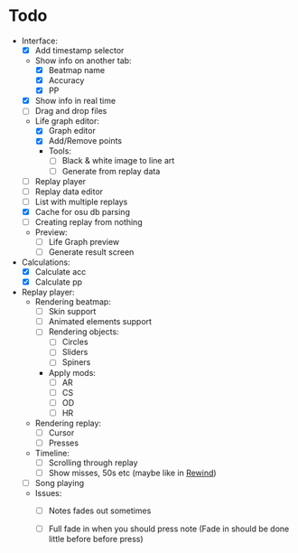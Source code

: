 # Todo

- Interface:
  - [X] Add timestamp selector
  - Show info on another tab:
    - [X] Beatmap name
    - [X] Accuracy
    - [X] PP

  - [X] Show info in real time
  - [ ] Drag and drop files
  - Life graph editor:
    - [X] Graph editor
    - [X] Add/Remove points
    - Tools:
      - [ ] Black & white image to line art
      - [ ] Generate from replay data
  - [ ] Replay player
  - [ ] Replay data editor
  - [ ] List with multiple replays
  - [X] Cache for osu db parsing
  - [ ] Creating replay from nothing
  - Preview:
    - [ ] Life Graph preview
    - [ ] Generate result screen

- Calculations:
  - [X] Calculate acc
  - [X] Calculate pp

- Replay player:
  - Rendering beatmap:
    - [ ] Skin support
    - [ ] Animated elements support
    - [ ] Rendering objects:
      - [ ] Circles
      - [ ] Sliders
      - [ ] Spiners
    - Apply mods:
      - [ ] AR
      - [ ] CS
      - [ ] OD
      - [ ] HR
  
  - Rendering replay:
    - [ ] Cursor
    - [ ] Presses
  
  - Timeline:
    - [ ] Scrolling through replay
    - [ ] Show misses, 50s etc (maybe like in [Rewind](https://github.com/abstrakt8/rewind))
  
  - [ ] Song playing

  - Issues:
    - [ ] Notes fades out sometimes
    - [ ] Full fade in when you should press note (Fade in should be done little before before press)
  